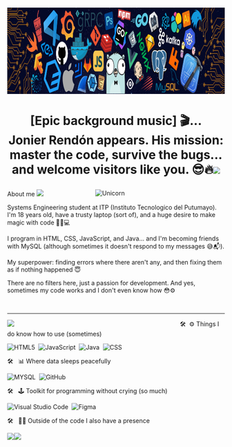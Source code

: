 <p align="center">
    <img src="https://github.com/Jaydeep-Yadav/Jaydeep-Yadav/blob/main/banner.png" alt="Banner Hello World" width="750"height="200" style="margin-right: 200px;"/>
</p>
<h1 align="center">

[Epic background music] 🎬... <br>
Jonier Rendón appears. His mission: master the code, survive the bugs... and welcome visitors like you. 😎🔥<img src="https://media.giphy.com/media/hvRJCLFzcasrR4ia7z/giphy.gif" width="35">
</h1>

<img align="right" width=300px alt="Unicorn" src="https://i.pinimg.com/originals/75/87/df/7587df77ef521cf98057d0028ee983f1.gif" />

About me <picture><img src = "https://github.com/7oSkaaa/7oSkaaa/blob/main/Images/about_me.gif?raw=true" width = 20px></picture>
<p>
Systems Engineering student at ITP (Instituto Tecnologico del Putumayo). I'm 18 years old, have a trusty laptop (sort of), and a huge desire to make magic with code 🧙‍♂️💻

I program in HTML, CSS, JavaScript, and Java... and I'm becoming friends with MySQL (although sometimes it doesn't respond to my messages 😅📬).

My superpower: finding errors where there aren't any, and then fixing them as if nothing happened 😇

There are no filters here, just a passion for development. And yes, sometimes my code works and I don't even know how 😳⚙️
</p><br>
<hr>
<picture> <img align="left" src="https://github.com/7oSkaaa/7oSkaaa/blob/main/Images/Right_Side.gif?raw=true" width = 400px></picture>

🛠 &nbsp;⚙️ Things I do know how to use (sometimes) <br>

![HTML5](https://img.shields.io/badge/html5-%23E34F26.svg?style=for-the-badge&logo=html5&logoColor=white)&nbsp;
![JavaScript](https://img.shields.io/badge/javascript-%23323330.svg?style=for-the-badge&logo=javascript&logoColor=%23F7DF1E)&nbsp;
![Java](https://img.shields.io/badge/java-%23ED8B00.svg?style=for-the-badge&logo=java&logoColor=white)&nbsp;
![CSS](https://img.shields.io/badge/css3-%231572B6.svg?style=for-the-badge&logo=css3&logoColor=white)&nbsp;

🛠 &nbsp; 📊 Where data sleeps peacefully <br> 

![MYSQL](https://img.shields.io/badge/MySQL-00000F?style=for-the-badge&logo=figma&logoColor=white)&nbsp;
![GitHub](https://img.shields.io/badge/GitHub-100000?style=for-the-badge&logo=figma&logoColor=white)&nbsp;

🛠 &nbsp; 🕹️ Toolkit for programming without crying (so much) <br>

![Visual Studio Code](https://img.shields.io/badge/Visual%20Studio%20Code-0078d7.svg?style=for-the-badge&logo=visual-studio-code&logoColor=white)&nbsp;
![Figma](https://img.shields.io/badge/figma-%23F24E1E.svg?style=for-the-badge&logo=figma&logoColor=white)&nbsp;

🛠 &nbsp; 🧙‍♂️ Outside of the code I also have a presence <br>

<a href="https://web.facebook.com/profile.php?id=100024428942245">
<img align="left" src="https://img.shields.io/badge/Facebook-%231877F2.svg?style=for-the-badge&logo=Facebook&logoColor=white">
</a>
<a href="https://www.instagram.com/jonier_rendon/">
<img align="left" src="https://img.shields.io/badge/Instagram-%23E4405F.svg?style=for-the-badge&logo=Instagram&logoColor=white">

